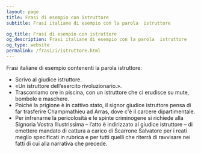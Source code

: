 ```yaml
---
layout: page
title: Frasi di esempio con istruttore 
subtitle: Frasi italiane di esempio con la parola  istruttore

og_title: Frasi di esempio con istruttore 
og_description: Frasi italiane di esempio con la parola  istruttore
og_type: website
permalink: /frasi/i/istruttore.html
---
```


Frasi italiane di esempio contenenti la parola istruttore:


- Scrivo al giudice istruttore.
- «Un istruttore dell’esercito rivoluzionario.».
- Trascorriamo ore in piscina, con un istruttore che ci erudisce su mute, bombole e maschere.
- Poiché la prigione è in cattivo stato, il signor giudice istruttore pensa di far trasferire Champmathieu ad Arras, dove c'è il carcere dipartimentale.
- Per infrenarne la pericolosità e le spinte criminogene si richiede alla Signoria Vostra Illustrissima – l’atto è indirizzato al giudice istruttore – di emettere mandato di cattura a carico di Scarrone Salvatore per i reati meglio specificati in rubrica e per tutti quelli che riterrà di ravvisare nei fatti di cui alla narrativa che precede.
